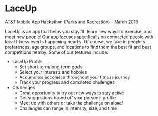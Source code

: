 # LaceUp
AT&amp;T Mobile App Hackathon (Parks and Recreation) - March 2016

LaceUp is an app that helps you stay fit, learn new ways to exercise, and meet new people!
Our app focuses specifically on connected people with local fitness events happening nearby.
Of course, we take in people's preferences, age groups, and locations to find them the best
fit and best competitions nearby. Some of our features include:
- LaceUp Profile
  - Set short-term/long-term goals
  - Select your interests and hobbies
  - Accumulate accolades throughout your fitness journey
  - Track your progress and completed challenges
- Challenges
  - Great opportunity to try out new ways to stay active
  - Get suggestions based off your personal profile
  - Meet up with others or take the challenge on alone!
  - Challenges can range in intensity, size, and time
